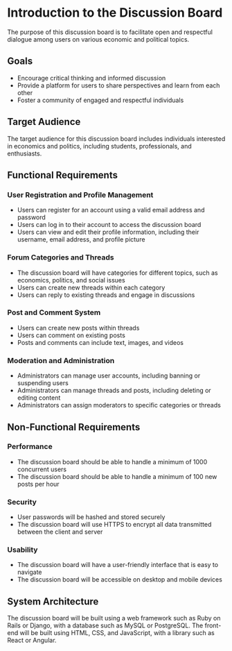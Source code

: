 # Introduction to the Discussion Board
The purpose of this discussion board is to facilitate open and respectful dialogue among users on various economic and political topics.
## Goals
- Encourage critical thinking and informed discussion
- Provide a platform for users to share perspectives and learn from each other
- Foster a community of engaged and respectful individuals
## Target Audience
The target audience for this discussion board includes individuals interested in economics and politics, including students, professionals, and enthusiasts.
## Functional Requirements
### User Registration and Profile Management
- Users can register for an account using a valid email address and password
- Users can log in to their account to access the discussion board
- Users can view and edit their profile information, including their username, email address, and profile picture
### Forum Categories and Threads
- The discussion board will have categories for different topics, such as economics, politics, and social issues
- Users can create new threads within each category
- Users can reply to existing threads and engage in discussions
### Post and Comment System
- Users can create new posts within threads
- Users can comment on existing posts
- Posts and comments can include text, images, and videos
### Moderation and Administration
- Administrators can manage user accounts, including banning or suspending users
- Administrators can manage threads and posts, including deleting or editing content
- Administrators can assign moderators to specific categories or threads
## Non-Functional Requirements
### Performance
- The discussion board should be able to handle a minimum of 1000 concurrent users
- The discussion board should be able to handle a minimum of 100 new posts per hour
### Security
- User passwords will be hashed and stored securely
- The discussion board will use HTTPS to encrypt all data transmitted between the client and server
### Usability
- The discussion board will have a user-friendly interface that is easy to navigate
- The discussion board will be accessible on desktop and mobile devices
## System Architecture
The discussion board will be built using a web framework such as Ruby on Rails or Django, with a database such as MySQL or PostgreSQL. The front-end will be built using HTML, CSS, and JavaScript, with a library such as React or Angular.